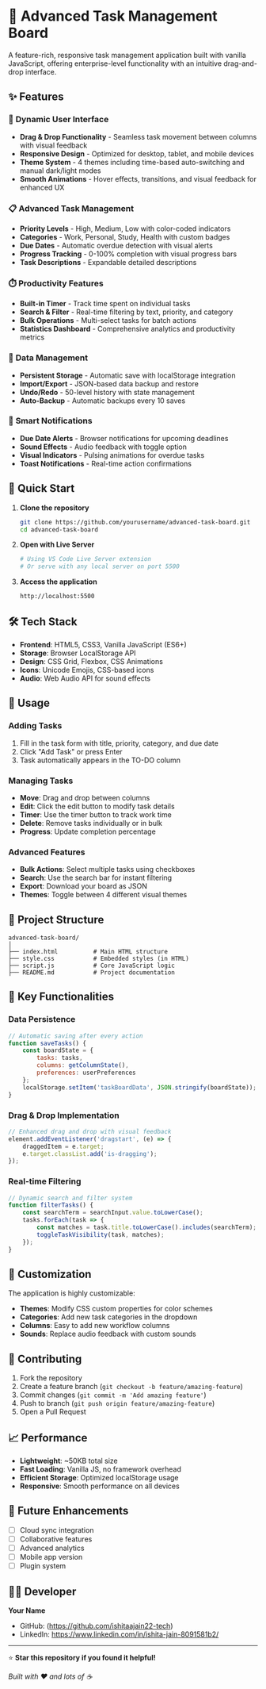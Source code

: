 # 🎯 Advanced Task Management Board

A feature-rich, responsive task management application built with vanilla JavaScript, offering enterprise-level functionality with an intuitive drag-and-drop interface.

## ✨ Features

### 🎨 **Dynamic User Interface**
- **Drag & Drop Functionality** - Seamless task movement between columns with visual feedback
- **Responsive Design** - Optimized for desktop, tablet, and mobile devices
- **Theme System** - 4 themes including time-based auto-switching and manual dark/light modes
- **Smooth Animations** - Hover effects, transitions, and visual feedback for enhanced UX

### 📋 **Advanced Task Management**
- **Priority Levels** - High, Medium, Low with color-coded indicators
- **Categories** - Work, Personal, Study, Health with custom badges
- **Due Dates** - Automatic overdue detection with visual alerts
- **Progress Tracking** - 0-100% completion with visual progress bars
- **Task Descriptions** - Expandable detailed descriptions

### ⏱️ **Productivity Features**
- **Built-in Timer** - Track time spent on individual tasks
- **Search & Filter** - Real-time filtering by text, priority, and category
- **Bulk Operations** - Multi-select tasks for batch actions
- **Statistics Dashboard** - Comprehensive analytics and productivity metrics

### 💾 **Data Management**
- **Persistent Storage** - Automatic save with localStorage integration
- **Import/Export** - JSON-based data backup and restore
- **Undo/Redo** - 50-level history with state management
- **Auto-Backup** - Automatic backups every 10 saves

### 🔔 **Smart Notifications**
- **Due Date Alerts** - Browser notifications for upcoming deadlines
- **Sound Effects** - Audio feedback with toggle option
- **Visual Indicators** - Pulsing animations for overdue tasks
- **Toast Notifications** - Real-time action confirmations

## 🚀 Quick Start

1. **Clone the repository**
   ```bash
   git clone https://github.com/yourusername/advanced-task-board.git
   cd advanced-task-board
   ```

2. **Open with Live Server**
   ```bash
   # Using VS Code Live Server extension
   # Or serve with any local server on port 5500
   ```

3. **Access the application**
   ```
   http://localhost:5500
   ```

## 🛠️ Tech Stack

- **Frontend**: HTML5, CSS3, Vanilla JavaScript (ES6+)
- **Storage**: Browser LocalStorage API
- **Design**: CSS Grid, Flexbox, CSS Animations
- **Icons**: Unicode Emojis, CSS-based icons
- **Audio**: Web Audio API for sound effects

## 📱 Usage

### Adding Tasks
1. Fill in the task form with title, priority, category, and due date
2. Click "Add Task" or press Enter
3. Task automatically appears in the TO-DO column

### Managing Tasks
- **Move**: Drag and drop between columns
- **Edit**: Click the edit button to modify task details
- **Timer**: Use the timer button to track work time
- **Delete**: Remove tasks individually or in bulk
- **Progress**: Update completion percentage

### Advanced Features
- **Bulk Actions**: Select multiple tasks using checkboxes
- **Search**: Use the search bar for instant filtering
- **Export**: Download your board as JSON
- **Themes**: Toggle between 4 different visual themes

## 🎯 Project Structure

```
advanced-task-board/
│
├── index.html          # Main HTML structure
├── style.css           # Embedded styles (in HTML)
├── script.js           # Core JavaScript logic
├── README.md           # Project documentation
```

## 🔧 Key Functionalities

### Data Persistence
```javascript
// Automatic saving after every action
function saveTasks() {
    const boardState = {
        tasks: tasks,
        columns: getColumnState(),
        preferences: userPreferences
    };
    localStorage.setItem('taskBoardData', JSON.stringify(boardState));
}
```

### Drag & Drop Implementation
```javascript
// Enhanced drag and drop with visual feedback
element.addEventListener('dragstart', (e) => {
    draggedItem = e.target;
    e.target.classList.add('is-dragging');
});
```

### Real-time Filtering
```javascript
// Dynamic search and filter system
function filterTasks() {
    const searchTerm = searchInput.value.toLowerCase();
    tasks.forEach(task => {
        const matches = task.title.toLowerCase().includes(searchTerm);
        toggleTaskVisibility(task, matches);
    });
}
```

## 🎨 Customization

The application is highly customizable:

- **Themes**: Modify CSS custom properties for color schemes
- **Categories**: Add new task categories in the dropdown
- **Columns**: Easy to add new workflow columns
- **Sounds**: Replace audio feedback with custom sounds

## 🤝 Contributing

1. Fork the repository
2. Create a feature branch (`git checkout -b feature/amazing-feature`)
3. Commit changes (`git commit -m 'Add amazing feature'`)
4. Push to branch (`git push origin feature/amazing-feature`)
5. Open a Pull Request

## 📈 Performance

- **Lightweight**: ~50KB total size
- **Fast Loading**: Vanilla JS, no framework overhead
- **Efficient Storage**: Optimized localStorage usage
- **Responsive**: Smooth performance on all devices

## 🔮 Future Enhancements

- [ ] Cloud sync integration
- [ ] Collaborative features
- [ ] Advanced analytics
- [ ] Mobile app version
- [ ] Plugin system

## 👨‍💻 Developer

**Your Name**
- GitHub: (https://github.com/ishitaajain22-tech)
- LinkedIn: https://www.linkedin.com/in/ishita-jain-8091581b2/

---

⭐ **Star this repository if you found it helpful!**

*Built with ❤️ and lots of ☕*
